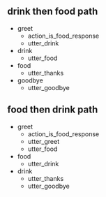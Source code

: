 ## drink then food path
* greet
  - action_is_food_response
  - utter_drink
* drink
  - utter_food
* food
  - utter_thanks
* goodbye
  - utter_goodbye

## food then drink path
* greet
  - action_is_food_response
  - utter_greet
  - utter_food
* food
  - utter_drink
* drink
  - utter_thanks
  - utter_goodbye
